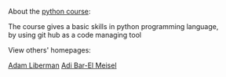 About the [python course](https://github.com/szabgab/wis-python-course-2024-04?tab=readme-ov-file):

The course gives a basic skills in python programming language,  
by using git hub as a code managing tool


View others' homepages:

[Adam Liberman](https://adamliberman.github.io/)
[Adi Bar-El Meisel](https://adibarelmeisel.github.io/)
